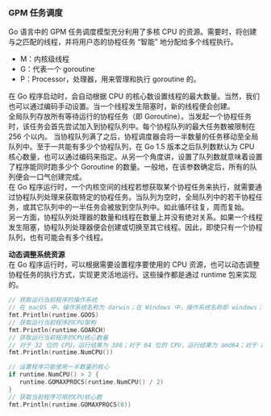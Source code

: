 
### GPM 任务调度
Go 语言中的 GPM 任务调度模型充分利用了多核 CPU 的资源。需要时，将创建与之匹配的线程，并将用户态的协程任务 “智能” 地分配给多个线程执行。  
- M：内核级线程
- G：代表一个 goroutine
- P：Processor，处理器，用来管理和执行 goroutine 的。

在 Go 程序启动时，会自动根据 CPU 的核心数设置线程的最大数量。当然，我们也可以通过编码手动设置。当一个线程发生阻塞时，新的线程便会创建。  
全局队列存放所有等待运行的协程任务（即 Goroutine）。当发起一个协程任务时，该任务会首先尝试加入到协程队列中。每个协程队列的最大任务数被限制在 256 个以内。 当协程队列满了之后，协程调度器会将一半数量的任务移动至全局队列中。至于一共能有多少个协程队列，在 Go 1.5 版本之后队列数默认为 CPU 核心数量，也可以通过编码来指定。从另一个角度讲，设置了队列数就意味着设置了程序能同时跑多少个 Goroutine 的数量。一般地，在该参数确定后，所有的队列便会一口气创建完成。  
在 Go 程序运行时，一个内核空间的线程若想获取某个协程任务来执行，就需要通过协程队列处理来获取特定的协程任务。当队列为空时，全局队列中的若干协程任务，或其它队列中的一半任务会被放到空队列中。如此循环往复，周而复始。  
另一方面，协程队列处理器的数量和线程在数量上并没有绝对关系。如果一个线程发生阻塞，协程队列处理器便会创建或切换至其它线程。因此，即使只有一个协程队列，也有可能会有多个线程。  

**动态调整系统资源**  
在 Go 程序运行时，可以根据需要设置程序要使用的 CPU 资源，也可以动态调整协程任务的执行方式，实现更灵活地运行。这些操作都是通过 runtime 包来实现的。

```go
// 获取运行当前程序的操作系统
// 在 macOS 中，操作系统名称为 darwin；在 Windows 中，操作系统名称即 windows；在 Linux 中，操作系统名称为 linux
fmt.Println(runtime.GOOS)
// 获取运行当前程序的CPU架构
fmt.Println(runtime.GOARCH)
// 获取运行当前程序的CPU核心数量
// 对于 32 位的 CPU，运行结果为 386；对于 64 位的 CPU，运行结果为 amd64；对于 arm 架构 32 位的 CPU，运行结果为 arm；对于 arm 架构 64 位的 CPU，运行结果为 arm64
fmt.Println(runtime.NumCPU())

// 设置程序只能使用一半数量的核心
if runtime.NumCPU() > 2 {
   runtime.GOMAXPROCS(runtime.NumCPU() / 2)
}
// 获取当前程序可用的CPU核心数
fmt.Println(runtime.GOMAXPROCS(0))
```


